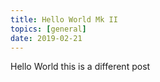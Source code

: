 ```yaml
---
title: Hello World Mk II
topics: [general]
date: 2019-02-21
---
```


Hello World this is a different post
